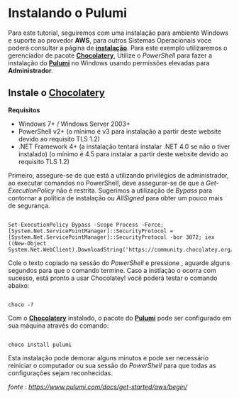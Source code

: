 Instalando o Pulumi
====================

Para este tutorial, seguiremos com uma instalação para ambiente Windows e suporte ao provedor **AWS**, para outros Sistemas Operacionais voce poderá consultar a página de [**instalação**](https://www.pulumi.com/docs/get-started/aws/begin/). Para este exemplo utilizaremos o gerenciador de pacote [**Chocolatery**](https://chocolatey.org/), Utilize o _PowerShell_ para fazer a instalação do [**Pulumi**](https://www.pulumi.com/) no Windows usando permissões elevadas para **Administrador**.

Instale o [**Chocolatery**](https://chocolatey.org/install)
-------------------------------------------------------------

**Requisitos**

*  Windows 7+ / Windows Server 2003+
*  PowerShell v2+ (o mínimo é v3 para instalação a partir deste website devido ao requisito TLS 1.2)
*  .NET Framework 4+ (a instalação tentará instalar .NET 4.0 se não o tiver instalado) (o mínimo é 4.5 para instalar a partir deste website devido ao requisito TLS 1.2)

Primeiro, assegure-se de que está a utilizando privilégios de administrador, ao executar comandos no PowerShell, deve assegurar-se de que a _Get-ExecutionPolicy_ não é restrita. Sugerimos a utilização de _Bypass_ para contornar a política de instalação ou _AllSigned_ para obter um pouco mais de segurança.

````console

Set-ExecutionPolicy Bypass -Scope Process -Force; [System.Net.ServicePointManager]::SecurityProtocol = [System.Net.ServicePointManager]::SecurityProtocol -bor 3072; iex ((New-Object System.Net.WebClient).DownloadString('https://community.chocolatey.org/install.ps1'))

````

Cole o texto copiado na sessão do _PowerShell_ e pressione <Enter>, aguarde alguns segundos para que o comando termine. Caso a instlaçào o ocorra com sucesso, está pronto a usar Chocolatey! você poderá testar o comando abaixo:

````console

choco -?

````
Com o [**Chocolatery**](https://chocolatey.org/) instalado, o pacote do [**Pulumi**](https://www.pulumi.com/) pode ser configurado em sua máquina através do comando:

````console

choco install pulumi

````

Esta instalação pode demorar alguns minutos e pode ser necessário reiniciar o computador ou sua sessão do _PowerShell_ para que todas as configurações sejam reconhecidas.

_fonte_ : _https://www.pulumi.com/docs/get-started/aws/begin/_